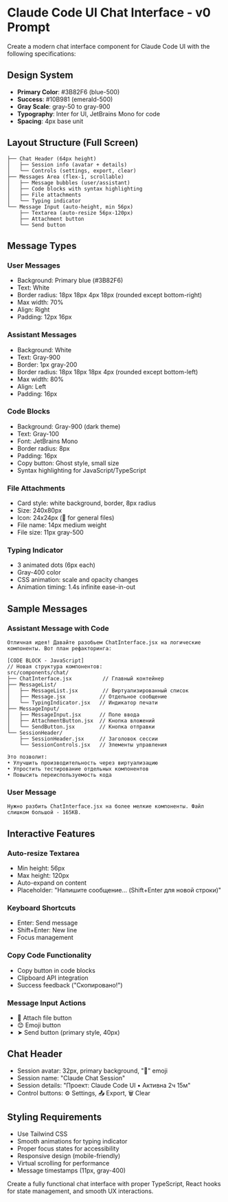 # Claude Code UI Chat Interface - v0 Prompt

Create a modern chat interface component for Claude Code UI with the following specifications:

## Design System
- **Primary Color**: #3B82F6 (blue-500)
- **Success**: #10B981 (emerald-500)
- **Gray Scale**: gray-50 to gray-900
- **Typography**: Inter for UI, JetBrains Mono for code
- **Spacing**: 4px base unit

## Layout Structure (Full Screen)
```
├── Chat Header (64px height)
│   ├── Session info (avatar + details)
│   └── Controls (settings, export, clear)
├── Messages Area (flex-1, scrollable)
│   ├── Message bubbles (user/assistant)
│   ├── Code blocks with syntax highlighting
│   ├── File attachments
│   └── Typing indicator
└── Message Input (auto-height, min 56px)
    ├── Textarea (auto-resize 56px-120px)
    ├── Attachment button
    └── Send button
```

## Message Types

### User Messages
- Background: Primary blue (#3B82F6)
- Text: White
- Border radius: 18px 18px 4px 18px (rounded except bottom-right)
- Max width: 70%
- Align: Right
- Padding: 12px 16px

### Assistant Messages  
- Background: White
- Text: Gray-900
- Border: 1px gray-200
- Border radius: 18px 18px 18px 4px (rounded except bottom-left)
- Max width: 80%
- Align: Left
- Padding: 16px

### Code Blocks
- Background: Gray-900 (dark theme)
- Text: Gray-100
- Font: JetBrains Mono
- Border radius: 8px
- Padding: 16px
- Copy button: Ghost style, small size
- Syntax highlighting for JavaScript/TypeScript

### File Attachments
- Card style: white background, border, 8px radius
- Size: 240x80px
- Icon: 24x24px (📄 for general files)
- File name: 14px medium weight
- File size: 11px gray-500

### Typing Indicator
- 3 animated dots (6px each)
- Gray-400 color
- CSS animation: scale and opacity changes
- Animation timing: 1.4s infinite ease-in-out

## Sample Messages

### Assistant Message with Code
```
Отличная идея! Давайте разобьем ChatInterface.jsx на логические компоненты. Вот план рефакторинга:

[CODE BLOCK - JavaScript]
// Новая структура компонентов:
src/components/chat/
├── ChatInterface.jsx          // Главный контейнер
├── MessageList/
│   ├── MessageList.jsx        // Виртуализированный список
│   ├── Message.jsx           // Отдельное сообщение
│   └── TypingIndicator.jsx   // Индикатор печати
├── MessageInput/
│   ├── MessageInput.jsx      // Поле ввода
│   ├── AttachmentButton.jsx  // Кнопка вложений
│   └── SendButton.jsx        // Кнопка отправки
└── SessionHeader/
    ├── SessionHeader.jsx     // Заголовок сессии
    └── SessionControls.jsx   // Элементы управления

Это позволит:
• Улучшить производительность через виртуализацию
• Упростить тестирование отдельных компонентов  
• Повысить переиспользуемость кода
```

### User Message
```
Нужно разбить ChatInterface.jsx на более мелкие компоненты. Файл слишком большой - 165KB.
```

## Interactive Features

### Auto-resize Textarea
- Min height: 56px
- Max height: 120px
- Auto-expand on content
- Placeholder: "Напишите сообщение... (Shift+Enter для новой строки)"

### Keyboard Shortcuts
- Enter: Send message
- Shift+Enter: New line
- Focus management

### Copy Code Functionality
- Copy button in code blocks
- Clipboard API integration
- Success feedback ("Скопировано!")

### Message Input Actions
- 📎 Attach file button
- 😊 Emoji button  
- ➤ Send button (primary style, 40px)

## Chat Header
- Session avatar: 32px, primary background, "🤖" emoji
- Session name: "Claude Chat Session"
- Session details: "Проект: Claude Code UI • Активна 2ч 15м"
- Control buttons: ⚙️ Settings, 📤 Export, 🗑️ Clear

## Styling Requirements
- Use Tailwind CSS
- Smooth animations for typing indicator
- Proper focus states for accessibility
- Responsive design (mobile-friendly)
- Virtual scrolling for performance
- Message timestamps (11px, gray-400)

Create a fully functional chat interface with proper TypeScript, React hooks for state management, and smooth UX interactions.

